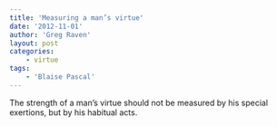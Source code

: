 ```yaml
---
title: 'Measuring a man’s virtue'
date: '2012-11-01'
author: 'Greg Raven'
layout: post
categories:
    - virtue
tags:
    - 'Blaise Pascal'
---
```


The strength of a man’s virtue should not be measured by his special exertions, but by his habitual acts.